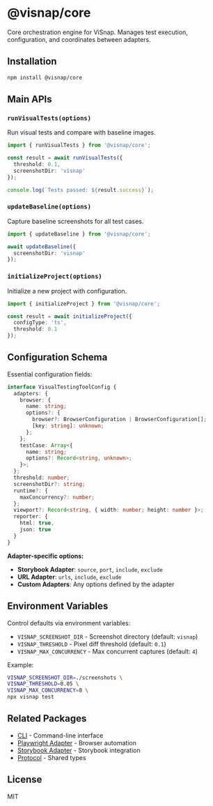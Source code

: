# @visnap/core

Core orchestration engine for ViSnap. Manages test execution, configuration, and coordinates between adapters.

## Installation

```bash
npm install @visnap/core
```

## Main APIs

### `runVisualTests(options)`

Run visual tests and compare with baseline images.

```typescript
import { runVisualTests } from '@visnap/core';

const result = await runVisualTests({
  threshold: 0.1,
  screenshotDir: 'visnap'
});

console.log(`Tests passed: ${result.success}`);
```

### `updateBaseline(options)`

Capture baseline screenshots for all test cases.

```typescript
import { updateBaseline } from '@visnap/core';

await updateBaseline({
  screenshotDir: 'visnap'
});
```

### `initializeProject(options)`

Initialize a new project with configuration.

```typescript
import { initializeProject } from '@visnap/core';

const result = await initializeProject({
  configType: 'ts',
  threshold: 0.1
});
```

## Configuration Schema

Essential configuration fields:

```typescript
interface VisualTestingToolConfig {
  adapters: {
    browser: {
      name: string;
      options?: {
        browser?: BrowserConfiguration | BrowserConfiguration[];
        [key: string]: unknown;
      };
    };
    testCase: Array<{
      name: string;
      options?: Record<string, unknown>;
    }>;
  };
  threshold: number;
  screenshotDir?: string;
  runtime?: {
    maxConcurrency?: number;
  };
  viewport?: Record<string, { width: number; height: number }>;
  reporter: {
    html: true,
    json: true
  }
}
```

**Adapter-specific options:**
- **Storybook Adapter**: `source`, `port`, `include`, `exclude`
- **URL Adapter**: `urls`, `include`, `exclude`
- **Custom Adapters**: Any options defined by the adapter

## Environment Variables

Control defaults via environment variables:

- `VISNAP_SCREENSHOT_DIR` - Screenshot directory (default: `visnap`)
- `VISNAP_THRESHOLD` - Pixel diff threshold (default: `0.1`)
- `VISNAP_MAX_CONCURRENCY` - Max concurrent captures (default: `4`)

Example:

```bash
VISNAP_SCREENSHOT_DIR=./screenshots \
VISNAP_THRESHOLD=0.05 \
VISNAP_MAX_CONCURRENCY=8 \
npx visnap test
```

## Related Packages

- [CLI](../cli/README.md) - Command-line interface
- [Playwright Adapter](../playwright-adapter/README.md) - Browser automation
- [Storybook Adapter](../storybook-adapter/README.md) - Storybook integration
- [Protocol](../protocol/README.md) - Shared types

## License

MIT